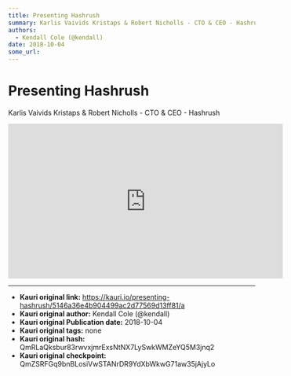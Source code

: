 ```yaml
---
title: Presenting Hashrush
summary: Karlis Vaivids Kristaps & Robert Nicholls - CTO & CEO - Hashrush
authors:
  - Kendall Cole (@kendall)
date: 2018-10-04
some_url: 
---
```


# Presenting Hashrush


Karlis Vaivids Kristaps & Robert Nicholls - CTO & CEO - Hashrush

<div align="center"><iframe width="560" height="315" src="https://www.youtube.com/embed/XKpggPcJsUo" frameborder="0" allow="encrypted-media" allowfullscreen></iframe></div>


---

- **Kauri original link:** https://kauri.io/presenting-hashrush/5146a36e4b904499ac2d77569d13ff81/a
- **Kauri original author:** Kendall Cole (@kendall)
- **Kauri original Publication date:** 2018-10-04
- **Kauri original tags:** none
- **Kauri original hash:** QmRLaQksbur83rwvxjmrExsNtNX7LySwkWMZeYQ5M3jnq2
- **Kauri original checkpoint:** QmZSRFGq9bnBLosiVwSTANrDR9YdXbWkwG71aw35jAjyLo



